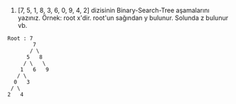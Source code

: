 
1. [7, 5, 1, 8, 3, 6, 0, 9, 4, 2] dizisinin Binary-Search-Tree aşamalarını yazınız. Örnek: root x'dir. root'un sağından y bulunur. Solunda z bulunur vb.
```
Root : 7
        7
       / \
      5   8
     / \   \
    1   6   9
   / \
  0   3
 / \
2   4

```
